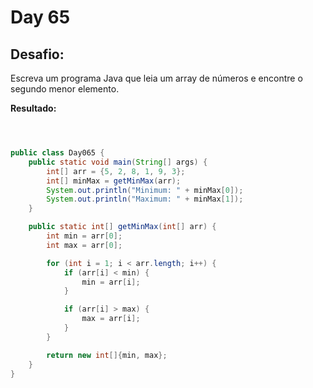 # Day 65

## Desafio:

Escreva um programa Java que leia um array de números e encontre o segundo menor elemento.

**Resultado:**

```java



public class Day065 {
    public static void main(String[] args) {
        int[] arr = {5, 2, 8, 1, 9, 3};
        int[] minMax = getMinMax(arr);
        System.out.println("Minimum: " + minMax[0]);
        System.out.println("Maximum: " + minMax[1]);
    }

    public static int[] getMinMax(int[] arr) {
        int min = arr[0];
        int max = arr[0];

        for (int i = 1; i < arr.length; i++) {
            if (arr[i] < min) {
                min = arr[i];
            }

            if (arr[i] > max) {
                max = arr[i];
            }
        }

        return new int[]{min, max};
    }
}
